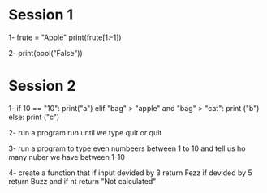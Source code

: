 
# Session 1
  1- 
    frute = "Apple"
    print(frute[1:-1])
    
  2- 
    print(bool("False"))
    
 # Session 2
 1-
if 10 == "10":
    print("a")
elif "bag" > "apple" and "bag" > "cat":
   print ("b")
else:
   print ("c")
  
2-  run a program run until we type quit or quit

3- run a program to type even numbeers between 1 to 10 and tell us ho many nuber we have between 1-10

4- create a function that if input devided by 3 return Fezz if devided by 5 return Buzz and if nt return "Not calculated"
